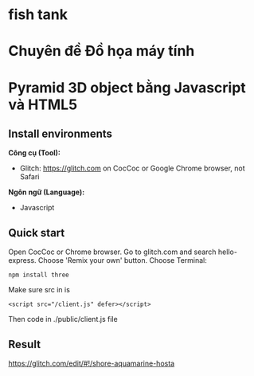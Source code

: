 # fish tank
# Chuyên đề Đồ họa máy tính
# Pyramid 3D object bằng Javascript và HTML5

## Install environments
**Công cụ (Tool):**<br>
* Glitch: https://glitch.com on CocCoc or Google Chrome browser, not Safari

**Ngôn ngữ (Language):**<br>
* Javascript<br>

## Quick start
Open CocCoc or Chrome browser. Go to glitch.com and search hello-express. Choose 'Remix your own' button. Choose Terminal:
```
npm install three
```
Make sure src in <head> is
```
<script src="/client.js" defer></script>
```
Then code in ./public/client.js file
## Result
https://glitch.com/edit/#!/shore-aquamarine-hosta
